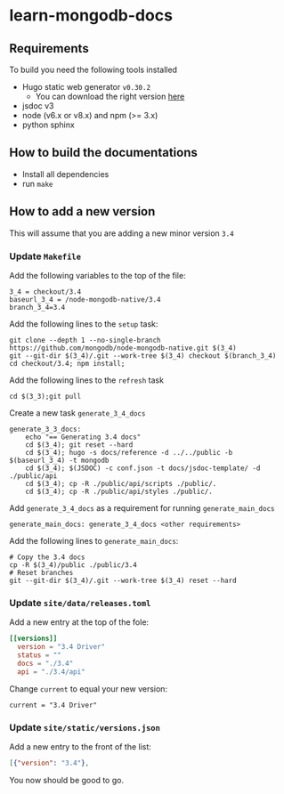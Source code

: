 # learn-mongodb-docs

## Requirements

To build you need the following tools installed

* Hugo static web generator `v0.30.2`
    * You can download the right version [here](https://github.com/gohugoio/hugo/releases/tag/v0.30.2)
* jsdoc v3
* node (v6.x or v8.x) and npm (>= 3.x)
* python sphinx

## How to build the documentations

* Install all dependencies
* run `make`

## How to add a new version

This will assume that you are adding a new minor version `3.4`

### Update `Makefile`

Add the following variables to the top of the file:

```
3_4 = checkout/3.4
baseurl_3_4 = /node-mongodb-native/3.4
branch_3_4=3.4
```

Add the following lines to the `setup` task:

```
git clone --depth 1 --no-single-branch https://github.com/mongodb/node-mongodb-native.git $(3_4)
git --git-dir $(3_4)/.git --work-tree $(3_4) checkout $(branch_3_4)
cd checkout/3.4; npm install;
```

Add the following lines to the `refresh` task

```
cd $(3_3);git pull
```

Create a new task `generate_3_4_docs`

```
generate_3_3_docs:
	echo "== Generating 3.4 docs"
	cd $(3_4); git reset --hard
	cd $(3_4); hugo -s docs/reference -d ../../public -b $(baseurl_3_4) -t mongodb
	cd $(3_4); $(JSDOC) -c conf.json -t docs/jsdoc-template/ -d ./public/api
	cd $(3_4); cp -R ./public/api/scripts ./public/.
	cd $(3_4); cp -R ./public/api/styles ./public/.
```

Add `generate_3_4_docs` as a requirement for running `generate_main_docs`

```
generate_main_docs: generate_3_4_docs <other requirements>
```

Add the following lines to `generate_main_docs`:

```
# Copy the 3.4 docs
cp -R $(3_4)/public ./public/3.4
# Reset branches
git --git-dir $(3_4)/.git --work-tree $(3_4) reset --hard
```

### Update `site/data/releases.toml`

Add a new entry at the top of the fole:

```toml
[[versions]]
  version = "3.4 Driver"
  status = ""
  docs = "./3.4"
  api = "./3.4/api"
```

Change `current` to equal your new version:

```
current = "3.4 Driver"
```

### Update `site/static/versions.json`

Add a new entry to the front of the list:

```json
[{"version": "3.4"},
```

You now should be good to go.